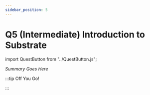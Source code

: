 ```yaml
---
sidebar_position: 5
---
```


# Q5 (Intermediate) Introduction to Substrate
import QuestButton from "../QuestButton.js";

_Summary Goes Here_

:::tip Off You Go!

<QuestButton text="Quest" />

:::

